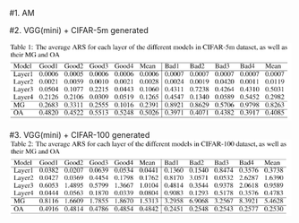 <head>
    <script src="https://cdn.mathjax.org/mathjax/latest/MathJax.js?config=TeX-AMS-MML_HTMLorMML" type="text/javascript"></script>
    <script type="text/x-mathjax-config">
        MathJax.Hub.Config({
            tex2jax: {
            skipTags: ['script', 'noscript', 'style', 'textarea', 'pre'],
            inlineMath: [['$','$']]
            }
        });
    </script>
</head>

#1. AM

#2. VGG(mini) + CIFAR-5m generated


![cifar5m](https://github.com/neurips2021-ars-rebuttal/neurips2021-ars-rebuttal.github.io/blob/main/figure/nips_cifar5m.png)

#3. VGG(mini) + CIFAR-100 generated
![cifar100](https://github.com/neurips2021-ars-rebuttal/neurips2021-ars-rebuttal.github.io/blob/main/figure/nips_cifar100.png)
